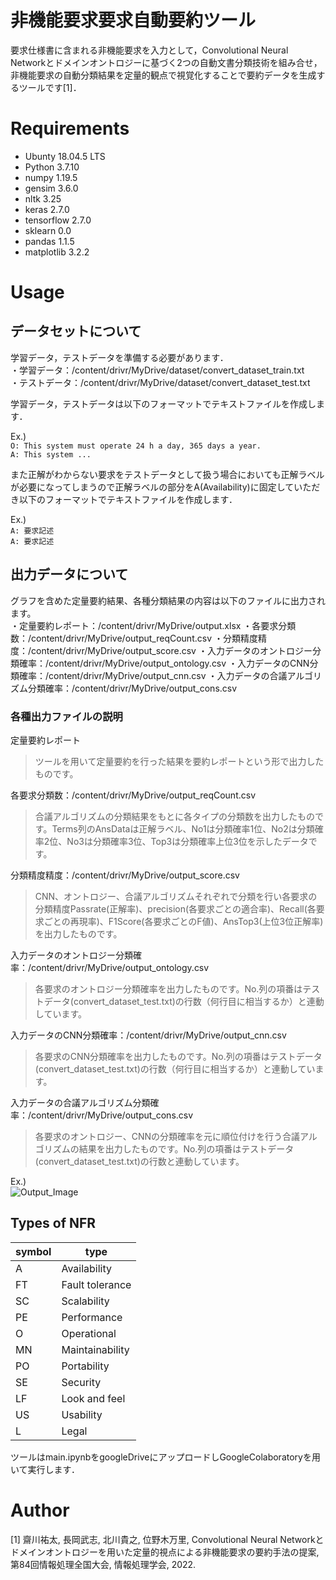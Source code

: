 # 非機能要求要求自動要約ツール
 
要求仕様書に含まれる非機能要求を入力として，Convolutional Neural Networkとドメインオントロジーに基づく2つの⾃動⽂書分類技術を組み合せ，⾮機能要求の⾃動分類結果を定量的観点で視覚化することで要約データを⽣成するツールです[1]．

# Requirements
 
* Ubunty 18.04.5 LTS
* Python 3.7.10
* numpy 1.19.5
* gensim 3.6.0
* nltk 3.25
* keras 2.7.0
* tensorflow 2.7.0
* sklearn 0.0
* pandas 1.1.5
* matplotlib 3.2.2

# Usage

## データセットについて
学習データ，テストデータを準備する必要があります．  
・学習データ：/content/drivr/MyDrive/dataset/convert_dataset_train.txt  
・テストデータ：/content/drivr/MyDrive/dataset/convert_dataset_test.txt  

学習データ，テストデータは以下のフォーマットでテキストファイルを作成します．

Ex.)  
```O: This system must operate 24 h a day, 365 days a year.```  
```A: This system ...```  

また正解がわからない要求をテストデータとして扱う場合においても正解ラベルが必要になってしまうので正解ラベルの部分をA(Availability)に固定していただき以下のフォーマットでテキストファイルを作成します．

Ex.)  
```A: 要求記述```  
```A: 要求記述``` 

## 出力データについて
グラフを含めた定量要約結果、各種分類結果の内容は以下のファイルに出力されます。<br>
・定量要約レポート：/content/drivr/MyDrive/output.xlsx
・各要求分類数：/content/drivr/MyDrive/output_reqCount.csv
・分類精度精度：/content/drivr/MyDrive/output_score.csv
・入力データのオントロジー分類確率：/content/drivr/MyDrive/output_ontology.csv
・入力データのCNN分類確率：/content/drivr/MyDrive/output_cnn.csv
・入力データの合議アルゴリズム分類確率：/content/drivr/MyDrive/output_cons.csv

### 各種出力ファイルの説明
定量要約レポート
> ツールを用いて定量要約を行った結果を要約レポートという形で出力したものです。

各要求分類数：/content/drivr/MyDrive/output_reqCount.csv 
> 合議アルゴリズムの分類結果をもとに各タイプの分類数を出力したものです。Terms列のAnsDataは正解ラベル、No1は分類確率1位、No2は分類確率2位、No3は分類確率3位、Top3は分類確率上位3位を示したデータです。

分類精度精度：/content/drivr/MyDrive/output_score.csv 
> CNN、オントロジー、合議アルゴリズムそれぞれで分類を行い各要求の分類精度Passrate(正解率)、precision(各要求ごとの適合率)、Recall(各要求ごとの再現率)、F1Score(各要求ごとのF値)、AnsTop3(上位3位正解率)を出力したものです。

入力データのオントロジー分類確率：/content/drivr/MyDrive/output_ontology.csv 
> 各要求のオントロジー分類確率を出力したものです。No.列の項番はテストデータ(convert_dataset_test.txt)の行数（何行目に相当するか）と連動しています。

入力データのCNN分類確率：/content/drivr/MyDrive/output_cnn.csv 
> 各要求のCNN分類確率を出力したものです。No.列の項番はテストデータ(convert_dataset_test.txt)の行数（何行目に相当するか）と連動しています。

入力データの合議アルゴリズム分類確率：/content/drivr/MyDrive/output_cons.csv
> 各要求のオントロジー、CNNの分類確率を元に順位付けを行う合議アルゴリズムの結果を出力したものです。No.列の項番はテストデータ(convert_dataset_test.txt)の行数と連動しています。

Ex.)  
![Output_Image](images/output_image.PNG)


## Types of NFR 
|  symbol  |  type  |
| ---- | ---- |
|  A  |  Availability  |
|  FT  |  Fault tolerance  |
|  SC  |  Scalability  |
|  PE  |  Performance  |
|  O  |  Operational  |
|  MN  |  Maintainability  |
|  PO  |  Portability  |
|  SE  |  Security  |
|  LF  |  Look and feel  |
|  US  |  Usability  |
|  L  |  Legal  |

ツールはmain.ipynbをgoogleDriveにアップロードしGoogleColaboratoryを用いて実行します．

# Author

[1] 齋川祐太, 長岡武志, 北川貴之, 位野木万里, Convolutional Neural Networkとドメインオントロジーを用いた定量的視点による非機能要求の要約手法の提案, 第84回情報処理全国大会, 情報処理学会, 2022.
